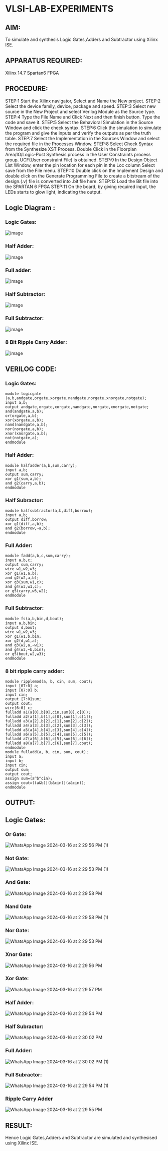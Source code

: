 # VLSI-LAB-EXPERIMENTS
## AIM:
To simulate and synthesis Logic Gates,Adders and Subtractor using Xilinx ISE.

## APPARATUS REQUIRED: 
Xilinx 14.7 Spartan6 FPGA

## PROCEDURE: 
STEP:1 Start the Xilinx navigator, Select and Name the New project. STEP:2 Select the device family, device, package and speed. STEP:3 Select new source in the New Project and select Verilog Module as the Source type. STEP:4 Type the File Name and Click Next and then finish button. Type the code and save it. STEP:5 Select the Behavioral Simulation in the Source Window and click the check syntax. STEP:6 Click the simulation to simulate the program and give the inputs and verify the outputs as per the truth table. STEP:7 Select the Implementation in the Sources Window and select the required file in the Processes Window. STEP:8 Select Check Syntax from the Synthesize XST Process. Double Click in the Floorplan Area/IO/Logic-Post Synthesis process in the User Constraints process group. UCF(User constraint File) is obtained. STEP:9 In the Design Object List Window, enter the pin location for each pin in the Loc column Select save from the File menu. STEP:10 Double click on the Implement Design and double click on the Generate Programming File to create a bitstream of the design.(.v) file is converted into .bit file here. STEP:12 Load the Bit file into the SPARTAN 6 FPGA STEP:11 On the board, by giving required input, the LEDs starts to glow light, indicating the output.

## Logic Diagram :

### Logic Gates:
![image](https://github.com/navaneethans/VLSI-LAB-EXPERIMENTS/assets/6987778/ee17970c-3ac9-4603-881b-88e2825f41a4)


### Half Adder:

![image](https://github.com/navaneethans/VLSI-LAB-EXPERIMENTS/assets/6987778/0e1ecb96-0c25-4556-832b-aeeedfdfe7b9)


### Full adder:

![image](https://github.com/navaneethans/VLSI-LAB-EXPERIMENTS/assets/6987778/9bb3964c-438f-469d-a3de-c1cca6f323fb)


### Half Subtractor:

![image](https://github.com/navaneethans/VLSI-LAB-EXPERIMENTS/assets/6987778/731470b7-eb4e-49f8-8bb7-2994052a7184)



### Full Subtractor:

![image](https://github.com/navaneethans/VLSI-LAB-EXPERIMENTS/assets/6987778/d66f874b-c1f2-44b3-a035-7149b56430c1)



### 8 Bit Ripple Carry Adder:

![image](https://github.com/navaneethans/VLSI-LAB-EXPERIMENTS/assets/6987778/7385a408-40a5-4203-8050-b72818622d79)



## VERILOG CODE:

### Logic Gates:
```
module logicgate (a,b,andgate,orgate,xorgate,nandgate,norgate,xnorgate,notgate);
input a,b;  
output andgate,orgate,xorgate,nandgate,norgate,xnorgate,notgate;
and(andgate,a,b);
or(orgate,a,b);
xor(xorgate,a,b);
nand(nandgate,a,b); 
nor(norgate,a,b);
xnor(xnorgate,a,b);
not(notgate,a);
endmodule
```
### Half Adder:
```
module halfadder(a,b,sum,carry);
input a,b;
output sum,carry;
xor g1(sum,a,b);
and g2(carry,a,b);
endmodule
```
### Half Subractor:
```
module halfsubtractor(a,b,diff,borrow);
input a,b;
output diff,borrow;
xor g1(diff,a,b);
and g2(borrow,~a,b);
endmodule
```
### Full Adder:
```
module fadd(a,b,c,sum,carry);
input a,b,c;
output sum,carry;
wire w1,w2,w3;
xor g1(w1,a,b);
and g2(w2,a,b);
xor g3(sum,w1,c);
and g4(w3,w1,c);
or g5(carry,w3,w2);
endmodule
```
### Full Subtractor:
```
module fs(a,b,bin,d,bout);
input a,b,bin; 
output d,bout;
wire w1,w2,w3;
xor g1(w1,b,bin; 
xor g2(d,w1,a);
and g3(w2,a,~w1);
and g4(w3,~b,bin);
or g5(bout,w2,w3);
endmodule
```
### 8 bit ripple carry adder:
```
module ripplemod(a, b, cin, sum, cout);
input [07:0] a;
input [07:0] b;
input cin;
output [7:0]sum;
output cout;
wire[6:0] c;
fulladd a1(a[0],b[0],cin,sum[0],c[0]);
fulladd a2(a[1],b[1],c[0],sum[1],c[1]);
fulladd a3(a[2],b[2],c[1],sum[2],c[2]);
fulladd a4(a[3],b[3],c[2],sum[3],c[3]);
fulladd a5(a[4],b[4],c[3],sum[4],c[4]);
fulladd a6(a[5],b[5],c[4],sum[5],c[5]);
fulladd a7(a[6],b[6],c[5],sum[6],c[6]);
fulladd a8(a[7],b[7],c[6],sum[7],cout);
endmodule
module fulladd(a, b, cin, sum, cout);
input a;
input b;
input cin;
output sum;
output cout;
assign sum=(a^b^cin);
assign cout=((a&b)|(b&cin)|(a&cin));
endmodule
```
## OUTPUT:
## Logic Gates:
### Or Gate:
![WhatsApp Image 2024-03-16 at 2 29 56 PM (1)](https://github.com/DSVishal0407/VLSI-LAB-EXP-1/assets/163637297/36d284bf-34f7-4e8a-9ca0-49701c870da7)

### Not Gate:
![WhatsApp Image 2024-03-16 at 2 29 53 PM (1)](https://github.com/DSVishal0407/VLSI-LAB-EXP-1/assets/163637297/07c4b9a3-37c8-443a-9c5d-3b103aa06390)

### And Gate:
![WhatsApp Image 2024-03-16 at 2 29 58 PM](https://github.com/DSVishal0407/VLSI-LAB-EXP-1/assets/163637297/7529c1f2-a003-4e9e-8292-1a3db5492f6d)

### Nand Gate
![WhatsApp Image 2024-03-16 at 2 29 58 PM (1)](https://github.com/DSVishal0407/VLSI-LAB-EXP-1/assets/163637297/3bf8dda8-7051-432e-a7fc-828709793850)

### Nor Gate:
![WhatsApp Image 2024-03-16 at 2 29 53 PM](https://github.com/DSVishal0407/VLSI-LAB-EXP-1/assets/163637297/dc81d612-9380-42d7-85bf-ca342b989d76)

### Xnor Gate:
![WhatsApp Image 2024-03-16 at 2 29 56 PM](https://github.com/DSVishal0407/VLSI-LAB-EXP-1/assets/163637297/e417f3cb-a604-4ed0-8121-72b450634d87)

### Xor Gate:
![WhatsApp Image 2024-03-16 at 2 29 57 PM](https://github.com/DSVishal0407/VLSI-LAB-EXP-1/assets/163637297/e41040ef-a314-4519-8810-ee1d1d16ec33)

### Half Adder:
![WhatsApp Image 2024-03-16 at 2 29 54 PM](https://github.com/DSVishal0407/VLSI-LAB-EXP-1/assets/163637297/e5d6a25e-29d3-4a01-bfc8-cd357f8f602a)

### Half Subractor:
![WhatsApp Image 2024-03-16 at 2 30 02 PM](https://github.com/DSVishal0407/VLSI-LAB-EXP-1/assets/163637297/4076f4a5-bb76-4b15-adfa-08297419da6f)

### Full Adder:
![WhatsApp Image 2024-03-16 at 2 30 02 PM (1)](https://github.com/DSVishal0407/VLSI-LAB-EXP-1/assets/163637297/28c49453-cfc3-4d91-b3b1-5b31ef431325)

### Full Subractor:
![WhatsApp Image 2024-03-16 at 2 29 54 PM (1)](https://github.com/DSVishal0407/VLSI-LAB-EXP-1/assets/163637297/4fe3f468-d4ba-4c14-8b6c-6d1afa01294c)

### Ripple Carry Adder
![WhatsApp Image 2024-03-16 at 2 29 55 PM](https://github.com/DSVishal0407/VLSI-LAB-EXP-1/assets/163637297/0b646151-9904-41d3-8396-40ac70a2d750)


## RESULT:
 Hence Logic Gates,Adders and Subtractor are simulated and synthesised using Xilinx ISE.

